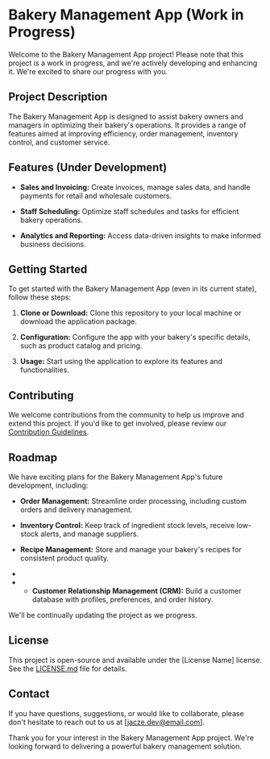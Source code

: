 # Bakery Management App (Work in Progress)



Welcome to the Bakery Management App project! Please note that this project is a work in progress, and we're actively developing and enhancing it. We're excited to share our progress with you.

## Project Description

The Bakery Management App is designed to assist bakery owners and managers in optimizing their bakery's operations. It provides a range of features aimed at improving efficiency, order management, inventory control, and customer service.

## Features (Under Development)


- **Sales and Invoicing:** Create invoices, manage sales data, and handle payments for retail and wholesale customers.

- **Staff Scheduling:** Optimize staff schedules and tasks for efficient bakery operations.

- **Analytics and Reporting:** Access data-driven insights to make informed business decisions.

## Getting Started

To get started with the Bakery Management App (even in its current state), follow these steps:

1. **Clone or Download:** Clone this repository to your local machine or download the application package.

3. **Configuration:** Configure the app with your bakery's specific details, such as product catalog and pricing.

4. **Usage:** Start using the application to explore its features and functionalities.

## Contributing

We welcome contributions from the community to help us improve and extend this project. If you'd like to get involved, please review our [Contribution Guidelines](CONTRIBUTING.md).

## Roadmap

We have exciting plans for the Bakery Management App's future development, including:

- **Order Management:** Streamline order processing, including custom orders and delivery management.

- **Inventory Control:** Keep track of ingredient stock levels, receive low-stock alerts, and manage suppliers.

- **Recipe Management:** Store and manage your bakery's recipes for consistent product quality.
- 
- - **Customer Relationship Management (CRM):** Build a customer database with profiles, preferences, and order history.


We'll be continually updating the project as we progress.

## License

This project is open-source and available under the [License Name] license. See the [LICENSE.md](LICENSE.md) file for details.

## Contact

If you have questions, suggestions, or would like to collaborate, please don't hesitate to reach out to us at [jacze.dev@email.com].

Thank you for your interest in the Bakery Management App project. We're looking forward to delivering a powerful bakery management solution.
